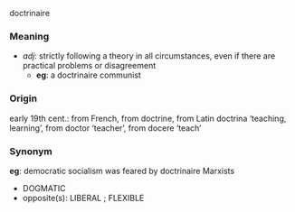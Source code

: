 doctrinaire
### Meaning
+ _adj_: strictly following a theory in all circumstances, even if there are practical problems or disagreement
	+ __eg__: a doctrinaire communist

### Origin

early 19th cent.: from French, from doctrine, from Latin doctrina ‘teaching, learning’, from doctor ‘teacher’, from docere ‘teach’

### Synonym

__eg__: democratic socialism was feared by doctrinaire Marxists

+ DOGMATIC
+ opposite(s): LIBERAL ; FLEXIBLE


